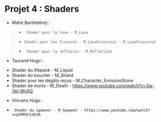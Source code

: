 # Projet 4 : Shaders

- Mahé Barthélémy : 
> *      Shader pour la lave - M_Lava
> *     Shader pour les fissures - M_LavaFissures1 - M_LavaFissures2
> *      Shader pour la réflexion - M_Reflection

- Taurand Hugo : 
 *    Shader du lifepack - M_Liquid
 *    Shader du bouclier - M_Shield
 *    Shader pour les dégâts reçus - M_Character_EmissiveStone
 *    Shader de morts - M_Death - https://www.youtube.com/watch?v=3w-3pI-Wu5Q

- Vincens Hugo :
*      Shader du spawner - M_Spawner - https://www.youtube.com/watch?v=pSRM3n14k3A
